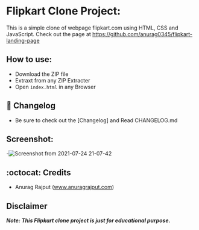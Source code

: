 # Flipkart Clone Project:

This is a simple clone of webpage flipkart.com using HTML, CSS and JavaScript. Check out the page at
https://github.com/anurag0345/flipkart-landing-page

## How to use:

- Download the ZIP file
- Extraxt from any ZIP Extracter
- Open `index.html` in any Browser

## :scroll: Changelog

- Be sure to check out the [Changelog] and Read CHANGELOG.md

## Screenshot:

-![Screenshot from 2021-07-24 21-07-42](https://user-images.githubusercontent.com/68471938/126873644-d9aec2ef-1ba8-4348-9b6f-a1c9ee7322d0.png)

## :octocat: Credits

- Anurag Rajput (www.anuragrajput.com)

## Disclaimer

**_Note: This Flipkart clone project is just for educational purpose._**
